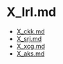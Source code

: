 # X_lrl.md
 
 
 - [X_ckk.md](X_ckk.md)
- [X_srj.md](X_srj.md)
- [X_xcg.md](X_xcg.md)
- [X_aks.md](X_aks.md)
